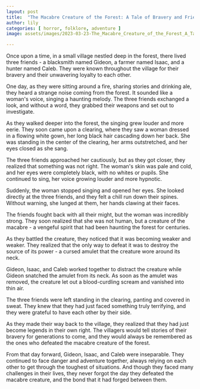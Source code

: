 ```yaml
---
layout: post
title:  "The Macabre Creature of the Forest: A Tale of Bravery and Friendship"
author: lily
categories: [ horror, folklore, adventure ]
image: assets/images/2023-03-23-The_Macabre_Creature_of_the_Forest_A_Tale_of_Bravery_and_Friendship.png

---
```



Once upon a time, in a small village nestled deep in the forest, there lived three friends - a blacksmith named Gideon, a farmer named Isaac, and a hunter named Caleb. They were known throughout the village for their bravery and their unwavering loyalty to each other.

One day, as they were sitting around a fire, sharing stories and drinking ale, they heard a strange noise coming from the forest. It sounded like a woman's voice, singing a haunting melody. The three friends exchanged a look, and without a word, they grabbed their weapons and set out to investigate.

As they walked deeper into the forest, the singing grew louder and more eerie. They soon came upon a clearing, where they saw a woman dressed in a flowing white gown, her long black hair cascading down her back. She was standing in the center of the clearing, her arms outstretched, and her eyes closed as she sang.

The three friends approached her cautiously, but as they got closer, they realized that something was not right. The woman's skin was pale and cold, and her eyes were completely black, with no whites or pupils. She continued to sing, her voice growing louder and more hypnotic.

Suddenly, the woman stopped singing and opened her eyes. She looked directly at the three friends, and they felt a chill run down their spines. Without warning, she lunged at them, her hands clawing at their faces.

The friends fought back with all their might, but the woman was incredibly strong. They soon realized that she was not human, but a creature of the macabre - a vengeful spirit that had been haunting the forest for centuries.

As they battled the creature, they noticed that it was becoming weaker and weaker. They realized that the only way to defeat it was to destroy the source of its power - a cursed amulet that the creature wore around its neck.

Gideon, Isaac, and Caleb worked together to distract the creature while Gideon snatched the amulet from its neck. As soon as the amulet was removed, the creature let out a blood-curdling scream and vanished into thin air.

The three friends were left standing in the clearing, panting and covered in sweat. They knew that they had just faced something truly terrifying, and they were grateful to have each other by their side.

As they made their way back to the village, they realized that they had just become legends in their own right. The villagers would tell stories of their bravery for generations to come, and they would always be remembered as the ones who defeated the macabre creature of the forest.

From that day forward, Gideon, Isaac, and Caleb were inseparable. They continued to face danger and adventure together, always relying on each other to get through the toughest of situations. And though they faced many challenges in their lives, they never forgot the day they defeated the macabre creature, and the bond that it had forged between them.